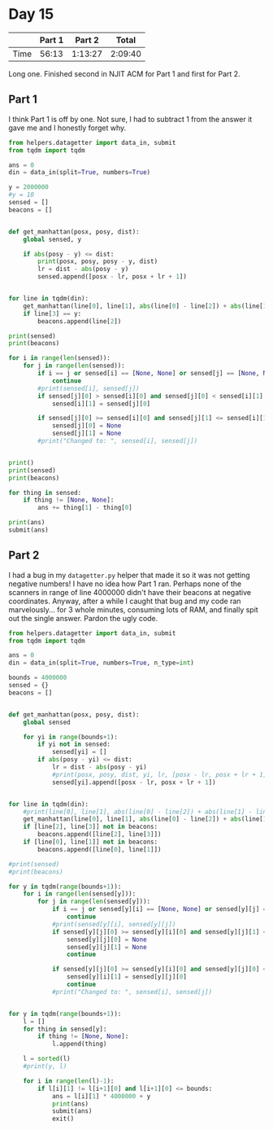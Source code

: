 # Day 15

| | Part 1 | Part 2 | Total |
|---|---|---|---|
|Time|56:13|1:13:27|2:09:40|

Long one. Finished second in NJIT ACM for Part 1 and first for Part 2.

## Part 1

I think Part 1 is off by one. Not sure, I had to subtract 1 from the answer it gave me and I honestly forget why.

```python
from helpers.datagetter import data_in, submit
from tqdm import tqdm

ans = 0
din = data_in(split=True, numbers=True)

y = 2000000
#y = 10
sensed = []
beacons = []


def get_manhattan(posx, posy, dist):
    global sensed, y

    if abs(posy - y) <= dist:
        print(posx, posy, posy - y, dist)
        lr = dist - abs(posy - y)
        sensed.append([posx - lr, posx + lr + 1])


for line in tqdm(din):
    get_manhattan(line[0], line[1], abs(line[0] - line[2]) + abs(line[1] - line[3]))
    if line[3] == y:
        beacons.append(line[2])

print(sensed)
print(beacons)

for i in range(len(sensed)):
    for j in range(len(sensed)):
        if i == j or sensed[i] == [None, None] or sensed[j] == [None, None]:
            continue
        #print(sensed[i], sensed[j])
        if sensed[j][0] > sensed[i][0] and sensed[j][0] < sensed[i][1]:
            sensed[i][1] = sensed[j][0]

        if sensed[j][0] >= sensed[i][0] and sensed[j][1] <= sensed[i][1]:
            sensed[j][0] = None
            sensed[j][1] = None
        #print("Changed to: ", sensed[i], sensed[j])


print()
print(sensed)
print(beacons)

for thing in sensed:
    if thing != [None, None]:
        ans += thing[1] - thing[0]

print(ans)
submit(ans)
```

## Part 2

I had a bug in my `datagetter.py` helper that made it so it was not getting negative numbers! I have no idea how Part 1 ran. Perhaps none of the scanners in range of line 4000000 didn't have their beacons at negative coordinates. Anyway, after a while I caught that bug and my code ran marvelously... for 3 whole minutes, consuming lots of RAM, and finally spit out the single answer. Pardon the ugly code.

```python
from helpers.datagetter import data_in, submit
from tqdm import tqdm

ans = 0
din = data_in(split=True, numbers=True, n_type=int)

bounds = 4000000
sensed = {}
beacons = []


def get_manhattan(posx, posy, dist):
    global sensed

    for yi in range(bounds+1):
        if yi not in sensed:
            sensed[yi] = []
        if abs(posy - yi) <= dist:
            lr = dist - abs(posy - yi)
            #print(posx, posy, dist, yi, lr, [posx - lr, posx + lr + 1])
            sensed[yi].append([posx - lr, posx + lr + 1])


for line in tqdm(din):
    #print(line[0], line[1], abs(line[0] - line[2]) + abs(line[1] - line[3]))
    get_manhattan(line[0], line[1], abs(line[0] - line[2]) + abs(line[1] - line[3]))
    if [line[2], line[3]] not in beacons:
        beacons.append([line[2], line[3]])
    if [line[0], line[1]] not in beacons:
        beacons.append([line[0], line[1]])

#print(sensed)
#print(beacons)

for y in tqdm(range(bounds+1)):
    for i in range(len(sensed[y])):
        for j in range(len(sensed[y])):
            if i == j or sensed[y][i] == [None, None] or sensed[y][j] == [None, None]:
                continue
            #print(sensed[y][i], sensed[y][j])
            if sensed[y][j][0] >= sensed[y][i][0] and sensed[y][j][1] <= sensed[y][i][1]:
                sensed[y][j][0] = None
                sensed[y][j][1] = None
                continue

            if sensed[y][j][0] >= sensed[y][i][0] and sensed[y][j][0] < sensed[y][i][1]:
                sensed[y][i][1] = sensed[y][j][0]
                continue
            #print("Changed to: ", sensed[i], sensed[j])


for y in tqdm(range(bounds+1)):
    l = []
    for thing in sensed[y]:
        if thing != [None, None]:
            l.append(thing)

    l = sorted(l)
    #print(y, l)

    for i in range(len(l)-1):
        if l[i][1] != l[i+1][0] and l[i+1][0] <= bounds:
            ans = l[i][1] * 4000000 + y
            print(ans)
            submit(ans)
            exit()
```
